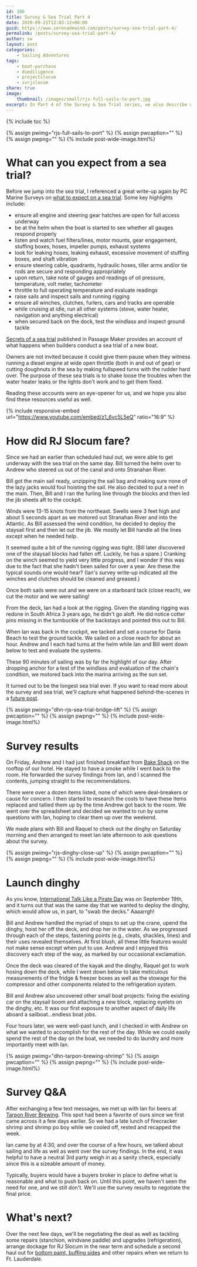 ```yaml
---
id: 106
title: Survey & Sea Trial Part 4
date: 2020-09-21T12:03:12+00:00
guid: https://www.serenadewind.com/posts/survey-sea-trial-part-4/
permalink: /posts/survey-sea-trial-part-4/
author: sw
layout: post
categories:
    - Sailing Adventures
tags:
    - boat-purchase
    - duediligence
    - projectslocum
    - svrjslocum
share: true
image:
    thumbnail: /images/small/rjs-full-sails-to-port.jpg 
excerpt: In Part 4 of the Survey & Sea Trial series, we also describe what to expect from a sea trial and how RJ Slocum fared.
---
```

{% include toc %}

{% assign pwimg="rjs-full-sails-to-port" %}
{% assign pwcaption="" %}
{% assign pwpng="" %}
{% include post-wide-image.html%}

# What can you expect from a sea trial?

Before we jump into the sea trial, I referenced a great write-up again by PC Marine Surveys on [what to expect on a sea trial](http://www.pcmarinesurveys.com/Sea%20Trials.htm). Some key highlights include:

 - ensure all engine and steering gear hatches are open for full access underway
 - be at the helm when the boat is started to see whether all gauges respond properly
 - listen and watch fuel filters/lines, motor mounts, gear engagement, stuffing boxes, hoses, impeller pumps, exhaust systems
 - look for leaking hoses, leaking exhaust, excessive movement of stuffing boxes, and shaft vibration
 - ensure steering cable, quadrants, hydraulic hoses, tiller arms and/or tie rods are secure and responding appropriately
 - upon return, take note of gauges and readings of oil pressure, temperature, volt meter, tachometer
 - throttle to full operating temperature and evaluate readings
 - raise sails and inspect sails and running rigging
 - ensure all winches, clutches, furlers, cars and tracks are operable
 - while cruising at idle, run all other systems (stove, water heater, navigation and anything electrical)
 - when secured back on the dock, test the windlass and inspect ground tackle

[Secrets of a sea trial](https://www.passagemaker.com/cruiser-reviews/secrets-of-a-sea-trial) published in Passage Maker provides an account of what happens when builders conduct a sea trial of a new boat. 

Owners are not invited because it could give them pause when they witness running a diesel engine at wide open throttle (both in and out of gear) or cutting doughnuts in the sea by making fullspeed turns with the rudder hard over. The purpose of these sea trials is to shake loose the troubles when the water heater leaks or the lights don't work and to get them fixed. 

Reading these accounts were an eye-opener for us, and we hope you also find these resources useful as well.

{% include responsive-embed url="https://www.youtube.com/embed/z1_6vc5L5eQ" ratio="16:9" %}

# How did RJ Slocum fare?

Since we had an earlier than scheduled haul out, we were able to get underway with the sea trial on the same day. Bill turned the helm over to Andrew who steered us out of the canal and onto Stranahan River. 

Bill got the main sail ready, unzipping the sail bag and making sure none of the lazy jacks would foul hoisting the sail. He also decided to put a reef in the main. Then, Bill and I ran the furling line through the blocks and then led the jib sheets aft to the cockpit. 

Winds were 13-15 knots from the northeast. Swells were 3 feet high and about 5 seconds apart as we motored out Stranahan River and into the Atlantic. As Bill assessed the wind condition, he decided to deploy the staysail first and then let out the jib. We mostly let Bill handle all the lines except when he needed help. 

It seemed quite a bit of the running rigging was tight. (Bill later discovered one of the staysail blocks had fallen off. Luckily, he has a spare.) Cranking on the winch seemed to yield very little progress, and I wonder if this was due to the fact that she hadn't been sailed for over a year. Are these the typical sounds one would hear? (Ian's survey write-up indicated all the winches and clutches should be cleaned and greased.)

Once both sails were out and we were on a starboard tack (close reach), we cut the motor and we were sailing!

From the deck, Ian had a look at the rigging. Given the standing rigging was redone in South Africa 3 years ago, he didn't go aloft. He did notice cotter pins missing in the turnbuckle of the backstays and pointed this out to Bill.

When Ian was back in the cockpit, we tacked and set a course for Dania Beach to test the ground tackle. We sailed on a close reach for about an hour. Andrew and I each had turns at the helm while Ian and Bill went down below to test and evaluate the systems. 

These 90 minutes of sailing was by far the highlight of our day. After dropping anchor for a test of the windlass and evaluation of the chain's condition, we motored back into the marina arriving as the sun set. 

It turned out to be the longest sea trial ever. If you want to read more about the survey and sea trial, we'll capture what happened behind-the-scenes in a [future post](https://www.patreon.com/posts/41702312). 

{% assign pwimg="dhn-rjs-sea-trial-bridge-lift" %}
{% assign pwcaption="" %}
{% assign pwpng="" %}
{% include post-wide-image.html%}

# Survey results

On Friday, Andrew and I had just finished breakfast from [Bake Shack](http://www.bakeshackfl.com/menu/) on the rooftop of our hotel. He stayed to have a smoke while I went back to the room. He forwarded the survey findings from Ian, and I scanned the contents, jumping straight to the recommendations. 

There were over a dozen items listed, none of which were deal-breakers or cause for concern. I then started to research the costs to have these items replaced and tallied them up by the time Andrew got back to the room. We went over the spreadsheet and decided we wanted to run by some questions with Ian, hoping to clear them up over the weekend.

We made plans with Bill and Raquel to check out the dinghy on Saturday morning and then arranged to meet Ian late afternoon to ask questions about the survey.

{% assign pwimg="rjs-dinghy-close-up" %}
{% assign pwcaption="" %}
{% assign pwpng="" %}
{% include post-wide-image.html%}

# Launch dinghy

As you know, [International Talk Like a Pirate Day](https://serenadewind.com/posts/talk-like-a-pirate/) was on September 19th, and it turns out that was the same day that we wanted to deploy the dinghy, which would allow us, in part, to "swab the decks." Aaaarrgh!

Bill and Andrew handled the myriad of steps to set up the crane, upend the dinghy, hoist her off the deck, and drop her in the water. As we progressed through each of the steps, fastening points (e.g., cleats, shackles, lines) and their uses revealed themselves. At first blush, all these little features would not make sense except when put to use. Andrew and I enjoyed this discovery each step of the way, as marked by our occasional exclamation.

Once the deck was cleared of the kayak and the dinghy, Raquel got to work hosing down the deck, while I went down below to take meticulous measurements of the fridge & freezer boxes as well as the stowage for the compressor and other components related to the refrigeration system. 

Bill and Andrew also uncovered other small boat projects: fixing the existing car on the staysail boom and attaching a new block, replacing eyelets on the dinghy, etc. It was our first exposure to another aspect of daily life aboard a sailboat...endless boat jobs. 

Four hours later, we were well-past lunch, and I checked in with Andrew on what we wanted to accomplish for the rest of the day. While we could easily spend the rest of the day on the boat, we needed to do laundry and more importantly meet with Ian.

{% assign pwimg="dhn-tarpon-brewing-shrimp" %}
{% assign pwcaption="" %}
{% assign pwpng="" %}
{% include post-wide-image.html%}

# Survey Q&A

After exchanging a few text messages, we met up with Ian for beers at [Tarpon River Brewing](http://tarponriverbrewing.com/). This spot had been a favorite of ours since we first came across it a few days earlier. So we had a late lunch of firecracker shrimp and shrimp po boy while we cooled off, rested and recapped the week.

Ian came by at 4:30, and over the course of a few hours, we talked about sailing and life as well as went over the survey findings. In the end, it was helpful to have a neutral 3rd party weigh in as a sanity check, especially since this is a sizeable amount of money. 

Typically, buyers would have a buyers broker in place to define what is reasonable and what to push back on. Until this point, we haven't seen the need for one, and we still don't. We'll use the survey results to negotiate the final price. 

# What's next?

Over the next few days, we'll be negotiating the deal as well as tackling some repairs (stanchion, windvane paddle) and upgrades (refrigeration), arrange dockage for RJ Slocum in the near term and schedule a second haul out for [bottom paint, buffing sides](/posts/survey-sea-trial-part-3/) and other repairs when we return to Ft. Lauderdale. 
